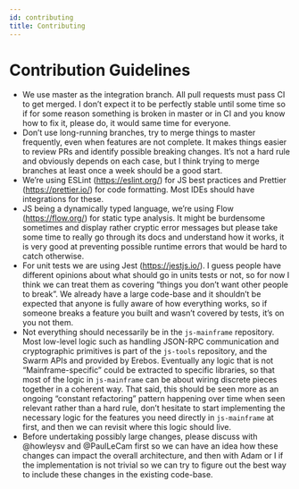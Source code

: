 ```yaml
---
id: contributing
title: Contributing
---
```


# Contribution Guidelines
- We use master as the integration branch. All pull requests must pass CI to get merged. I don’t expect it to be perfectly stable until some time so if for some reason something is broken in master or in CI and you know how to fix it, please do, it would same time for everyone.
- Don’t use long-running branches, try to merge things to master frequently, even when features are not complete. It makes things easier to review PRs and identify possible breaking changes. It’s not a hard rule and obviously depends on each case, but I think trying to merge branches at least once a week should be a good start.
- We’re using ESLint (https://eslint.org/) for JS best practices and Prettier (https://prettier.io/) for code formatting. Most IDEs should have integrations for these.
- JS being a dynamically typed language, we’re using Flow (https://flow.org/) for static type analysis. It might be burdensome sometimes and display rather cryptic error messages but please take some time to really go through its docs and understand how it works, it is very good at preventing possible runtime errors that would be hard to catch otherwise.
- For unit tests we are using Jest (https://jestjs.io/). I guess people have different opinions about what should go in units tests or not, so for now I think we can treat them as covering “things you don’t want other people to break”. We already have a large code-base and it shouldn’t be expected that anyone is fully aware of how everything works, so if someone breaks a feature you built and wasn’t covered by tests, it’s on you not them.
- Not everything should necessarily be in the `js-mainframe` repository. Most low-level logic such as handling JSON-RPC communication and cryptographic primitives is part of the `js-tools` repository, and the Swarm APIs and provided by Erebos. Eventually any logic that is not “Mainframe-specific” could be extracted to specific libraries, so that most of the logic in `js-mainframe` can be about wiring discrete pieces together in a coherent way. That said, this should be seen more as an ongoing “constant refactoring” pattern happening over time when seen relevant rather than a hard rule, don’t hesitate to start implementing the necessary logic for the features you need directly in `js-mainframe` at first, and then we can revisit where this logic should live.
- Before undertaking possibly large changes, please discuss with @howleysv and @PaulLeCam first so we can have an idea how these changes can impact the overall architecture, and then with Adam or I if the implementation is not trivial so we can try to figure out the best way to include these changes in the existing code-base.
